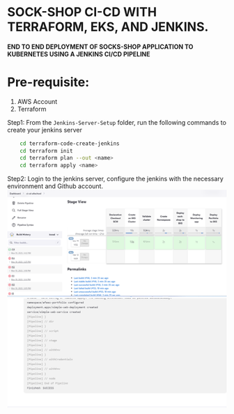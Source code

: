 # SOCK-SHOP CI-CD WITH TERRAFORM, EKS, AND JENKINS.
#### END TO END DEPLOYMENT OF SOCKS-SHOP APPLICATION TO KUBERNETES USING A JENKINS CI/CD PIPELINE

# Pre-requisite:
1. AWS Account
2. Terraform

Step1:
From the `Jenkins-Server-Setup` folder, run the following commands to create your jenkins server
```sh
    cd terraform-code-create-jenkins
    cd terraform init
    cd terraform plan --out <name>
    cd terraform apply <name>
```

Step2:
Login to the jenkins server, configure the jenkins with the necessary environment and Github account.
![img](stageview.png)
![img](finished%20view.png)





